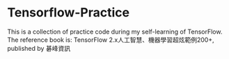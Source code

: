 # Tensorflow-Practice
This is a collection of practice code during my self-learning of TensorFlow.
The reference book is: TensorFlow 2.x人工智慧、機器學習超炫範例200+, published by 碁峰資訊
